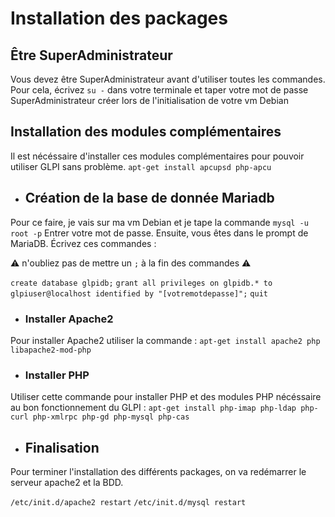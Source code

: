 # Installation des packages

## Être SuperAdministrateur

Vous devez être SuperAdministrateur avant d'utiliser toutes les commandes.
Pour cela, écrivez `su -` dans votre terminale et taper votre mot de passe SuperAdministrateur créer lors de l'initialisation de votre vm Debian

## Installation des modules complémentaires

Il est nécéssaire d'installer ces modules complémentaires pour pouvoir utiliser GLPI sans problème.
`apt-get install apcupsd php-apcu`

- ## Création de la base de donnée Mariadb

Pour ce faire, je vais sur ma vm Debian et je tape la commande `mysql -u root -p`
Entrer votre mot de passe.
Ensuite, vous êtes dans le prompt de MariaDB.
Écrivez ces commandes :

:warning: n'oubliez pas de mettre un `;` à la fin des commandes :warning:

`create database glpidb;`
`grant all privileges on glpidb.* to glpiuser@localhost identified by "[votremotdepasse]";`
`quit`

- ### Installer Apache2

Pour installer Apache2 utiliser la commande :
`apt-get install apache2 php libapache2-mod-php`

- ### Installer PHP

Utiliser cette commande pour installer PHP et des modules PHP nécéssaire au bon fonctionnement du GLPI :
`apt-get install php-imap php-ldap php-curl php-xmlrpc php-gd php-mysql php-cas`

- ## Finalisation

Pour terminer l'installation des différents packages, on va redémarrer le serveur apache2 et la BDD.

``/etc/init.d/apache2 restart``
``/etc/init.d/mysql restart``  
